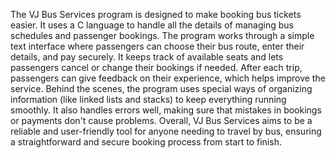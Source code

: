 The VJ Bus Services program is designed to make booking bus tickets easier. It uses a C language to handle 
all the details of managing bus schedules and passenger bookings. The program works through a simple text 
interface where passengers can choose their bus route, enter their details, and pay securely. It keeps track of 
available seats and lets passengers cancel or change their bookings if needed. After each trip, passengers can 
give feedback on their experience, which helps improve the service. 
Behind the scenes, the program uses special ways of organizing information (like linked lists and stacks) to 
keep everything running smoothly. It also handles errors well, making sure that mistakes in bookings or 
payments don't cause problems. Overall, VJ Bus Services aims to be a reliable and user-friendly tool for 
anyone needing to travel by bus, ensuring a straightforward and secure booking process from start to finish. 
